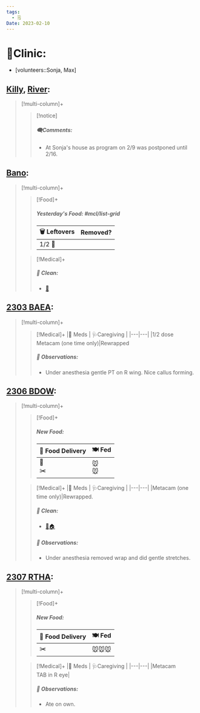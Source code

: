 ```yaml
---
tags:
  - 🗒️
Date: 2023-02-10
---
```


# 🏥Clinic:
- [volunteers::Sonja, Max]

## [Killy](../RARE%20Birds/Ed%20Birds/Killy.md), [River](../RARE%20Birds/Ed%20Birds/River.md):
> [!multi-column]+
>
>> [!notice]
>> ##### 🗨️Comments:
>> - At Sonja's house as program on 2/9 was postponed until 2/16.

## [Bano](../RARE%20Birds/Ed%20Birds/Bano.md):
> [!multi-column]+
>
>> [!Food]+
>> ##### Yesterday's Food: #mcl/list-grid
>> |🗑️ Leftovers| Removed?
>> |---|---|
>>|1/2 🐀|
>
>> [!Medical]+
>>##### 🫧 Clean:
>> - [🧽](../Admin/Codes/Scrubbed%20cage.md)

## [2303 BAEA](../RARE%20Birds/2303%20BAEA.md):
> [!multi-column]+
>
>> [!Medical]+
>> |💊 Meds | 🩺Caregiving |
>> |---|---|
>> |1/2 dose Metacam (one time only)|Rewrapped
>>
>> ##### 🔭 Observations:
>> - Under anesthesia gentle PT on R wing. Nice callus forming. 

## [2306 BDOW](../RARE%20Birds/2306%20BDOW.md):
> [!multi-column]+
>
>> [!Food]+
>> ##### New Food:
>> |🚚 Food Delivery| 🍽️ Fed|
>> |---|---|
>>|🫱<br>✂️|🐭<br>🐭
>
>> [!Medical]+
>> |💊 Meds | 🩺Caregiving |
>> |---|---|
>> |Metacam (one time only)|Rewrapped.
>>
>>##### 🫧 Clean:
>> - [🧼🏠](../Admin/Codes/Moved%20to%20clean%20cage.md)
>>
>> ##### 🔭 Observations:
>> - Under anesthesia removed wrap and did gentle stretches.

## [2307 RTHA](../RARE%20Birds/2307%20RTHA.md):
> [!multi-column]+
>
>> [!Food]+
>> ##### New Food:
>> |🚚 Food Delivery| 🍽️ Fed|
>> |---|---|
>>|✂️|🐭🐭🐭
>
>> [!Medical]+
>> |💊 Meds | 🩺Caregiving |
>> |---|---|
>> |Metacam<br>TAB in R eye|
>>
>> ##### 🔭 Observations:
>> - Ate on own.
